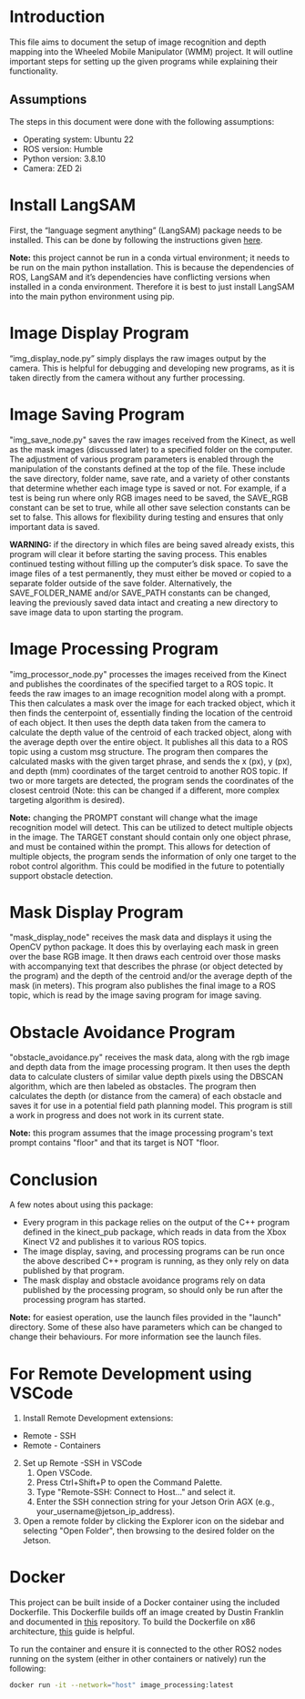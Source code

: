 # Introduction

This file aims to document the setup of image recognition and depth mapping into the Wheeled Mobile Manipulator (WMM) project. It will outline important steps for setting up the given programs while explaining their functionality.

## Assumptions

The steps in this document were done with the following assumptions:

- Operating system: Ubuntu 22
- ROS version: Humble
- Python version: 3.8.10
- Camera: ZED 2i

# Install LangSAM

First, the “language segment anything” (LangSAM) package needs to be installed. This can be done by following the instructions given [here](https://github.com/luca-medeiros/lang-segment-anything).

**Note:** this project cannot be run in a conda virtual environment; it needs to be run on the main python installation. This is because the dependencies of ROS, LangSAM and it’s dependencies have conflicting versions when installed in a conda environment. Therefore it is best to just install LangSAM into the main python environment using pip.

# Image Display Program

“img_display_node.py” simply displays the raw images output by the camera. This is helpful for debugging and developing new programs, as it is taken directly from the camera without any further processing.

# Image Saving Program

"img_save_node.py" saves the raw images received from the Kinect, as well as the mask images (discussed later) to a specified folder on the computer. The adjustment of various program parameters  is enabled through the manipulation of the constants defined at the top of the file. These include the save directory, folder name, save rate, and a variety of other constants that determine whether each image type is saved or not. For example, if a test is being run where only RGB images need to be saved, the SAVE_RGB constant can be set to true, while all other save selection constants can be set to false. This allows for flexibility during testing and ensures that only important data is saved.

**WARNING:** if the directory in which files are being saved already exists, this program will clear it before starting the saving process. This enables continued testing without filling up the computer’s disk space. To save the image files of a test permanently, they must either be moved or copied to a separate folder outside of the save folder. Alternatively, the SAVE_FOLDER_NAME and/or SAVE_PATH constants can be changed, leaving the previously saved data intact and creating a new directory to save image data to upon starting the program.

# Image Processing Program

"img_processor_node.py" processes the images received from the Kinect and publishes the coordinates of the specified target to a ROS topic. It feeds the raw images to an image recognition model along with a prompt. This then calculates a mask over the image for each tracked object, which it then finds the centerpoint of, essentially finding the location of the centroid of each object. It then uses the depth data taken from the camera to calculate the depth value of the centroid of each tracked object, along with the average depth over the entire object. It publishes all this data to a ROS topic using a custom msg structure. The program then compares the calculated masks with the given target phrase, and sends the x (px), y (px), and depth (mm) coordinates of the target centroid to another ROS topic. If two or more targets are detected, the program sends the coordinates of the closest centroid (Note: this can be changed if a different, more complex targeting algorithm is desired).

**Note:** changing the PROMPT constant will change what the image recognition model will detect. This can be utilized to detect multiple objects in the image. The TARGET constant should contain only one object phrase, and must be contained within the prompt. This allows for detection of multiple objects, the program sends the information of only one target to the robot control algorithm. This could be modified in the future to potentially support obstacle detection.

# Mask Display Program

"mask_display_node" receives the mask data and displays it using the OpenCV python package. It does this by overlaying each mask in green over the base RGB image. It then draws each centroid over those masks with accompanying text that describes the phrase (or object detected by the program) and the depth of the centroid and/or the average depth of the mask (in meters). This program also publishes the final image to a ROS topic, which is read by the image saving program for image saving.

# Obstacle Avoidance Program
"obstacle_avoidance.py" receives the mask data, along with the rgb image and depth data from the image processing program. It then uses the depth data to calculate clusters of similar value depth pixels using the DBSCAN algorithm, which are then labeled as obstacles. The program then calculates the depth (or distance from the camera) of each obstacle and saves it for use in a potential field path planning model. This program is still a work in progress and does not work in its current state.

**Note:** this program assumes that the image processing program's text prompt contains "floor" and that its target is NOT "floor.

# Conclusion

A few notes about using this package:

- Every program in this package relies on the output of the C++ program defined in the kinect_pub package, which reads in data from the Xbox Kinect V2 and publishes it to various ROS topics.
- The image display, saving, and processing programs can be run once the above described C++ program is running, as they only rely on data published by that program.
- The mask display and obstacle avoidance programs rely on data published by the processing program, so should only be run after the processing program has started.

**Note:** for easiest operation, use the launch files provided in the "launch" directory. Some of these also have parameters which can be changed to change their behaviours. For more information see the launch files.

# For Remote Development using VSCode
1. Install Remote Development extensions:
- Remote - SSH
- Remote - Containers
2. Set up Remote -SSH in VSCode
    1. Open VSCode.
    2. Press Ctrl+Shift+P to open the Command Palette.
    3. Type "Remote-SSH: Connect to Host..." and select it.
    4. Enter the SSH connection string for your Jetson Orin AGX (e.g., your_username@jetson_ip_address).
3. Open a remote folder by clicking the Explorer icon on the sidebar and selecting "Open Folder", then browsing to the desired folder on the Jetson.

# Docker
This project can be built inside of a Docker container using the included Dockerfile. This Dockerfile builds off an image created by Dustin Franklin and documented in [this](https://github.com/dusty-nv/jetson-containers) repository. To build the Dockerfile on x86 architecture, [this](https://www.stereolabs.com/docs/docker/building-arm-container-on-x86) guide is helpful.

To run the container and ensure it is connected to the other ROS2 nodes running on the system (either in other containers or natively) run the following:
```bash
docker run -it --network="host" image_processing:latest
```